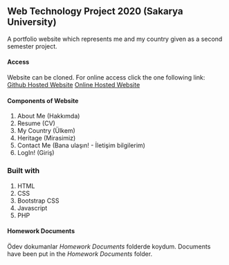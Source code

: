 ## Web Technology Project 2020 (Sakarya University)

A portfolio website which represents me and my country given as a second semester project.

#### Access
Website can be cloned. For online access click the one following link:
[Github Hosted Website](https://waasiq.github.io/Web-Technology-Project/)
[Online Hosted Website](https://b181210557.000webhostapp.com/)

#### Components of Website                    
1. About Me (Hakkımda) 
2. Resume (CV)
3. My Country (Ülkem)  
4. Heritage (Mirasimiz)
4. Contact Me (Bana ulaşın! - İletişim bilgilerim)
5. LogIn! (Giriş) 

### Built with
1. HTML
2. CSS
3. Bootstrap CSS
4. Javascript
5. PHP

#### Homework Documents
Ödev dokumanlar *Homework Documents* folderde koydum.
Documents have been put in the *Homework Documents* folder.

